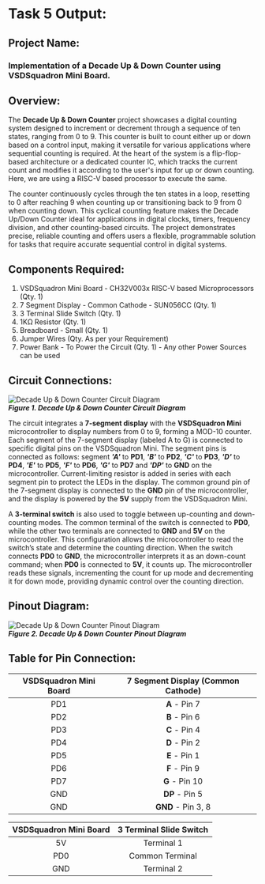 # Task 5 Output:
## Project Name:
### Implementation of a Decade Up & Down Counter using VSDSquadron Mini Board.

## Overview:
The **Decade Up & Down Counter** project showcases a digital counting system designed to increment or decrement through a sequence of ten states, ranging from 0 to 9. This counter is built to count either up or down based on a control input, making it versatile for various applications where sequential counting is required. At the heart of the system is a flip-flop-based architecture or a dedicated counter IC, which tracks the current count and modifies it according to the user's input for up or down counting. Here, we are using a RISC-V based processor to execute the same.

The counter continuously cycles through the ten states in a loop, resetting to 0 after reaching 9 when counting up or transitioning back to 9 from 0 when counting down. This cyclical counting feature makes the Decade Up/Down Counter ideal for applications in digital clocks, timers, frequency division, and other counting-based circuits. The project demonstrates precise, reliable counting and offers users a flexible, programmable solution for tasks that require accurate sequential control in digital systems.

## Components Required:
1. VSDSquadron Mini Board - CH32V003x RISC-V based Microprocessors (Qty. 1)
2. 7 Segment Display - Common Cathode - SUN056CC (Qty. 1)
3. 3 Terminal Slide Switch (Qty. 1)
4. 1KΩ Resistor (Qty. 1)
5. Breadboard - Small (Qty. 1)
6. Jumper Wires (Qty. As per your Requirement)
7. Power Bank - To Power the Circuit (Qty. 1) - Any other Power Sources can be used

## Circuit Connections:
![Decade Up & Down Counter Circuit Diagram](https://github.com/user-attachments/assets/ac190bbe-9002-4a09-bed6-e941a6fd632f) </br>
***Figure 1. Decade Up & Down Counter Circuit Diagram***

The circuit integrates a **7-segment display** with the **VSDSquadron Mini** microcontroller to display numbers from 0 to 9, forming a MOD-10 counter. Each segment of the 7-segment display (labeled A to G) is connected to specific digital pins on the VSDSquadron Mini. The segment pins is connected as follows: segment ***'A'*** to **PD1**, ***'B'*** to **PD2**, ***'C'*** to **PD3**, ***'D'*** to **PD4**, ***'E'*** to **PD5**, ***'F'*** to **PD6**, ***'G'*** to **PD7** and ***'DP'*** to **GND** on the microcontroller. Current-limiting resistor is added in series with each segment pin to protect the LEDs in the display. The common ground pin of the 7-segment display is connected to the **GND** pin of the microcontroller, and the display is powered by the **5V** supply from the VSDSquadron Mini.

A **3-terminal switch** is also used to toggle between up-counting and down-counting modes. The common terminal of the switch is connected to **PD0**, while the other two terminals are connected to **GND** and **5V** on the microcontroller. This configuration allows the microcontroller to read the switch’s state and determine the counting direction. When the switch connects **PD0** to **GND**, the microcontroller interprets it as an down-count command; when **PD0** is connected to **5V**, it counts up. The microcontroller reads these signals, incrementing the count for up mode and decrementing it for down mode, providing dynamic control over the counting direction.

## Pinout Diagram:
![Decade Up & Down Counter Pinout Diagram](https://github.com/user-attachments/assets/15ac4125-31ae-45e2-9a2e-f479514142b4) </br>
***Figure 2. Decade Up & Down Counter Pinout Diagram***

## Table for Pin Connection:
| VSDSquadron Mini Board | 7 Segment Display (Common Cathode) |
| :----: | :----: |
| PD1 | **A** - Pin 7 |
| PD2 | **B** - Pin 6 |
| PD3 | **C** - Pin 4 |
| PD4 | **D** - Pin 2 |
| PD5 | **E** - Pin 1 |
| PD6 | **F** - Pin 9 |
| PD7 | **G** - Pin 10 |
| GND | **DP** - Pin 5 |
| GND | **GND** - Pin 3, 8 |

| VSDSquadron Mini Board | 3 Terminal Slide Switch |
| :----: | :----: |
| 5V | Terminal 1 |
| PD0 | Common Terminal |
| GND | Terminal 2 |
